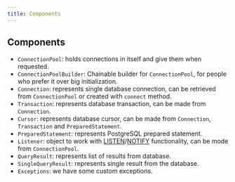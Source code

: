 ```yaml
---
title: Components
---
```


## Components
- `ConnectionPool`: holds connections in itself and give them when requested.
- `ConnectionPoolBuilder`: Chainable builder for `ConnectionPool`, for people who prefer it over big initialization.
- `Connection`: represents single database connection, can be retrieved from `ConnectionPool` or created with `connect` method.
- `Transaction`: represents database transaction, can be made from `Connection`.
- `Cursor`: represents database cursor, can be made from `Connection`, `Transaction` and `PreparedStatement`.
- `PreparedStatement`: represents PostgreSQL prepared statement.
- `Listener`: object to work with [LISTEN](https://www.postgresql.org/docs/current/sql-listen.html)/[NOTIFY](https://www.postgresql.org/docs/current/sql-notify.html) functionality, can be mode from `ConnectionPool`.
- `QueryResult`: represents list of results from database.
- `SingleQueryResult`: represents single result from the database.
- `Exceptions`: we have some custom exceptions.
